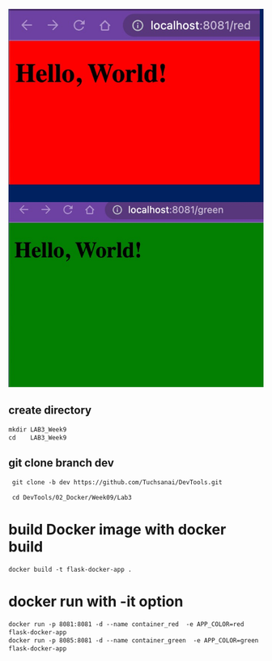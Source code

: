 ![Alt Text](demo0.jpg)
## create directory

   
    mkdir LAB3_Week9
    cd    LAB3_Week9
    

## git clone branch dev
    
    
   ```
    git clone -b dev https://github.com/Tuchsanai/DevTools.git
   ```
   
   ```   
    cd DevTools/02_Docker/Week09/Lab3
   ```


# build Docker image with docker build 

```
docker build -t flask-docker-app . 

```


# docker run with -it option
```
docker run -p 8081:8081 -d --name container_red  -e APP_COLOR=red flask-docker-app
docker run -p 8085:8081 -d --name container_green  -e APP_COLOR=green flask-docker-app


```
